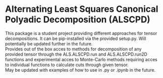 # Alternating Least Squares Canonical Polyadic Decomposition (ALSCPD)

This package is a student project providing different approaches for tensor decompositions. It can be pip-installed via the provided setup.py. Will potentially be updated further in the future. \
Provides out of the box acces to methods for decomposition of any provided tensor through the ALS.ALSCPD.run and ALS.ALSCPD.run2D functions and experimental acces to Monte-Carlo methods requiring acces to individual functions to calculate cuts through given tensor. \
May be updated with examples of how to use in .py or .ipynb in the future.
